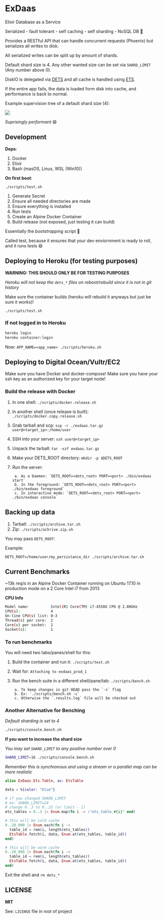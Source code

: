 # ExDaas

Elixir Database as a Service

Serialized - fault tolerant - self caching - self sharding - NoSQL DB :rocket:

Provides a RESTful API that can handle concurrent requests (Phoenix) but serializes all writes to disk.

All serialized writes can be split up by amount of shards.

Default shard size is 4. Any other wanted size can be set via `SHARD_LIMIT` (Any number above 0).

DiskIO is delegated via [DETS](http://erlang.org/doc/man/dets.html) and all cache is handled using [ETS](https://elixir-lang.org/getting-started/mix-otp/ets.html).

If the entire app fails, the data is loaded form disk into cache, and performance is back to normal.

Example supervision tree of a default shard size (4):

![](https://user-images.githubusercontent.com/9837366/37997853-005b93e0-31e2-11e8-9fe7-0e33eb54f943.PNG) 

_Suprisingly performant_ :smile:

## Development

**Deps**:

1. Docker
1. Elixir
1. Bash (masOS, Linux, WSL (Win10))

**On first boot**:

`./scripts/test.sh`

1. Generate Secret
1. Ensure all needed directories are made
1. Ensure everything is installed
1. Run tests
1. Create an Alpine Docker Container
1. Build release (not exposed, just testing it can build)

Essentially the _bootstrapping_ script :rocket:

Called test, because it ensures that your dev enviornment is ready to roll, and it runs tests :smile:

## Deploying to Heroku (for testing purposes)

**WARNING: THIS SHOULD ONLY BE FOR TESTING PURPOSES**

_Heroku will not keep the `dets_*` files on reboot/rebuild since it is not in git history_

Make sure the container builds (heroku will rebuild it anyways but just be sure it works)!

`./scripts/test.sh`

### If not logged in to Heroku

```bash
heroku login
heroku container:login
```

Now: `APP_NAME=<app_name> ./scripts/heroku.sh`

## Deploying to Digital Ocean/Vultr/EC2

Make sure you have Docker and docker-compose!
Make sure you have your ssh key as an authorized key for your target node!

### Build the release with Docker

1. In one shell: `./scripts/docker.release.sh`
1. In another shell (once release is built): `./scripts/docker.copy.release.sh`
1. Grab tarball and scp: `scp -r ./exdaas.tar.gz user@<target_ip>:/home/user`
1. SSH into your server: `ssh user@<target_ip>`
1. Unpack the tarball: `tar -xzf exdaas.tar.gz`
1. Make your DETS_ROOT directory: `mkdir -p $DETS_ROOT`
1. Run the server:

        a. As a Daemon: `DETS_ROOT=<dets_root> PORT=<port> ./bin/exdaas start`
        b. In the foreground: `DETS_ROOT=<dets_root> PORT=<port> ./bin/exdaas foreground`
        c. In interactive mode: `DETS_ROOT=<dets_root> PORT=<port> ./bin/exdaas console`

## Backing up data

1. Tarball: `./scripts/archive.tar.sh`
2. Zip: `./scripts/achrive.zip.sh`

You may pass `DETS_ROOT`:

Example:

`DETS_ROOT=/home/user/my_persistance_dir ./scripts/archive.tar.sh`

## Current Benchmarks

~13k req/s in an Alpine Docker Container running on Ubuntu 17.10 in production mode on a 2 Core Intel i7 from 2013

**CPU Info**

```bash
Model name:          Intel(R) Core(TM) i7-4558U CPU @ 2.80GHz
CPU(s):              4
On-line CPU(s) list: 0-3
Thread(s) per core:  2
Core(s) per socket:  2
Socket(s):           1
```

### To run benchmarks

You will need two tabs/panes/shell for this:

1. Build the container and run it: `./scripts/test.sh`
2. Wait for: `Attaching to exdaas_prod_1`
3. Run the bench suite in a different shell/pane/tab: `./scripts/bench.sh`

        a. To keep changes in git HEAD pass the `-c` flag
        b. Ex: `./scripts/bench.sh -c`
        c. Otherwise the `.results.log` file will be checked out

### Another Alternative for Benching

_Default sharding is set to 4_

```bash
./scripts/console.bench.sh
```

**If you want to increase the shard size**

_You may set `SHARD_LIMIT` to any positive number over 0_

```bash
SHARD_LIMIT=16 ./scripts/console.bench.sh
```

_Remember this is synchronous and using a stream or a parallel map can be more realistic_

```elixir
alias ExDaas.Ets.Table, as: EtsTable

data = %{color: "blue"}

# if you changed SHARD_LIMIT
# ex: SHARD_LIMIT=24
# change 0..3 to 0..23 (or limit - 1)
ets_tables = 0..3 |> Enum.map(fn i -> :"ets_table_#{i}" end)

# this will be cold cache
0..20_000 |> Enum.each(fn i ->
  table_id = rem(i, length(ets_tables))
  EtsTable.fetch(i, data, Enum.at(ets_tables, table_id))
end)

# this will be warm cache
0..20_000 |> Enum.each(fn i ->
  table_id = rem(i, length(ets_tables))
  EtsTable.fetch(i, data, Enum.at(ets_tables, table_id))
end)
```

Exit the shell and `rm dets_*`

## LICENSE

**MIT**

See: `LICENSE` file in root of project
